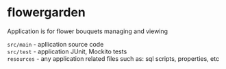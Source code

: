 # flowergarden

Application is for flower bouquets managing and viewing

`src/main` - apllication source code  
`src/test` - application JUnit, Mockito tests  
`resources` - any application related files such as: sql scripts, properties, etc
